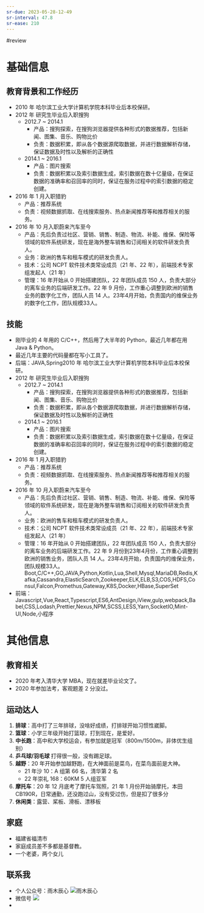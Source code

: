 ```yaml
---
sr-due: 2023-05-28-12-49
sr-interval: 47.8
sr-ease: 210
---
```


#review 
# 基础信息
## 教育背景和工作经历
- 2010 年 哈尔滨工业大学计算机学院本科毕业后本校保研。  
- 2012 年 研究生毕业后入职搜狗  
	- 2012.7 ~ 2014.1 
		- 产品：搜狗探索，在搜狗浏览器提供各种形式的数据推荐，包括新闻、图集、音乐、购物比价
		- 负责：数据积累，即从各个数据源爬取数据，并进行数据解析存储，保证数据及时性以及解析的正确性
	- 2014.1 ~ 2016.1
		- 产品：图片搜索
		- 负责：数据积累以及索引数据生成，索引数据在数十亿量级，在保证数据的准确率和召回率的同时，保证在服务过程中的索引数据的稳定创建。
- 2016 年 1 月入职猎豹
	- 产品：推荐系统
	- 负责：视频数据抓取、在线搜索服务、热点新闻推荐等和推荐相关的服务。
- 2016 年 10 月入职蔚来汽车至今
	- 产品：先后负责过社区、营销、销售、制造、物流、补能、维保、保险等领域的软件系统研发，现在是海外整车销售和订阅相关的软件研发负责人。  
	- 业务：欧洲的售车和租车模式的研发负责人。
	- 技术：公司 NCPT 软件技术类常设成员（21 年、22 年），前端技术专家组发起人（21 年）
	- 管理：16 年开始从 0 开始搭建团队，22 年团队成员 150 人，负责大部分的离车业务的后端研发工作。22 年 9 月份，工作重心调整到欧洲的销售业务的数字化工作，团队人员 14 人。23年4月开始，负责国内的维保业务的数字化工作，团队规模33人。

## 技能
- 刚毕业的 4 年用的 C/C++，然后用了大半年的 Python，最近几年都在用 Java & Python。
- 最近几年主要的代码量都在写小工具了。
- 后端：JAVA,Spring2010 年 哈尔滨工业大学计算机学院本科毕业后本校保研。  
- 2012 年 研究生毕业后入职搜狗  
	- 2012.7 ~ 2014.1 
		- 产品：搜狗探索，在搜狗浏览器提供各种形式的数据推荐，包括新闻、图集、音乐、购物比价
		- 负责：数据积累，即从各个数据源爬取数据，并进行数据解析存储，保证数据及时性以及解析的正确性
	- 2014.1 ~ 2016.1
		- 产品：图片搜索
		- 负责：数据积累以及索引数据生成，索引数据在数十亿量级，在保证数据的准确率和召回率的同时，保证在服务过程中的索引数据的稳定创建。
- 2016 年 1 月入职猎豹
	- 产品：推荐系统
	- 负责：视频数据抓取、在线搜索服务、热点新闻推荐等和推荐相关的服务。
- 2016 年 10 月入职蔚来汽车至今
	- 产品：先后负责过社区、营销、销售、制造、物流、补能、维保、保险等领域的软件系统研发，现在是海外整车销售和订阅相关的软件研发负责人。  
	- 业务：欧洲的售车和租车模式的研发负责人。
	- 技术：公司 NCPT 软件技术类常设成员（21 年、22 年），前端技术专家组发起人（21 年）
	- 管理：16 年开始从 0 开始搭建团队，22 年团队成员 150 人，负责大部分的离车业务的后端研发工作。22 年 9 月份到23年4月份，工作重心调整到欧洲的销售业务，团队人员 14 人。23年4月开始，负责国内的维保业务，团队规模33人。Boot,C/C++,GO,JAVA,Python,Kotlin,Lua,Shell,Mysql,MariaDB,Redis,Kafka,Cassandra,ElasticSearch,Zookeeper,ELK,ELB,S3,COS,HDFS,Consul,Falcon,Promethus,Gateway,K8S,Docker,HBase,SuperSet
- 前端：Javascript,Vue,React,Typescript,ES6,AntDesign,iView,gulp,webpack,Babel,CSS,Lodash,Prettier,Nexus,NPM,SCSS,LESS,Yarn,SocketIO,Mint-UI,Node,小程序

# 其他信息
## 教育相关
- 2020 年考入清华大学 MBA，现在就差毕业论文了。
- 2020 年参加法考，客观题差 2 分没过。
## 运动达人
1.  **排球**：高中打了三年排球，没啥好成绩，打排球开始习惯性崴脚。
2.  **篮球**：小学三年级开始打篮球，打到现在，是爱好。
3.  **中长跑**：高中和大学校运会，有参加就是冠军（800m/1500m，非体优生组别）
4.  **乒乓球/羽毛球** 打得很一般，没有踢足球。
5.  **越野**：20 年开始参加越野跑，在大神面前是菜鸟，在菜鸟面前是大神。
	- 21 年沙 10：A 组第 66 名，清华第 2 名
	- 22 年崇礼 168：60KM 5 人组亚军
6.  **摩托车**：20 年 12 月底考了摩托车驾照，21 年 1 月份开始骑摩托，本田 CB190R，日常通勤，还没跑过山，没有受过伤，但是扣了很多分
7. **休闲类**：露营、桨板、滑板、漂移板
## 家庭
- 福建省福清市
- 家庭成员差不多都是基督教。
- 一个老婆，两个女儿
## 联系我
- 个人公众号：雨木辰心
![雨木辰心](https://s2.loli.net/2022/12/31/L2TQ1cMreqxfnbN.jpg)
- 微信号
![](https://s2.loli.net/2022/12/31/b6CAsBH93G8mjlt.jpg)
-



